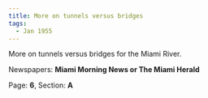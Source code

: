 ```yaml
---  
title: More on tunnels versus bridges  
tags:  
  - Jan 1955  
---  
```

  
More on tunnels versus bridges for the Miami River.  
  
Newspapers: **Miami Morning News or The Miami Herald**  
  
Page: **6**, Section: **A** 
